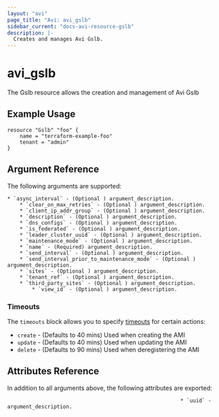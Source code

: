 ```yaml
---
layout: "avi"
page_title: "Avi: avi_gslb"
sidebar_current: "docs-avi-resource-gslb"
description: |-
  Creates and manages Avi Gslb.
---
```


# avi_gslb

The Gslb resource allows the creation and management of Avi Gslb

## Example Usage

```hcl
resource "Gslb" "foo" {
    name = "terraform-example-foo"
    tenant = "admin"
}
```

## Argument Reference

The following arguments are supported:

    * `async_interval` - (Optional ) argument_description.
        * `clear_on_max_retries` - (Optional ) argument_description.
        * `client_ip_addr_group` - (Optional ) argument_description.
        * `description` - (Optional ) argument_description.
        * `dns_configs` - (Optional ) argument_description.
        * `is_federated` - (Optional ) argument_description.
        * `leader_cluster_uuid` - (Optional ) argument_description.
        * `maintenance_mode` - (Optional ) argument_description.
        * `name` - (Required) argument_description.
        * `send_interval` - (Optional ) argument_description.
        * `send_interval_prior_to_maintenance_mode` - (Optional ) argument_description.
        * `sites` - (Optional ) argument_description.
        * `tenant_ref` - (Optional ) argument_description.
        * `third_party_sites` - (Optional ) argument_description.
            * `view_id` - (Optional ) argument_description.
    
### Timeouts

The `timeouts` block allows you to specify [timeouts](https://www.terraform.io/docs/configuration/resources.html#timeouts) for certain actions:

* `create` - (Defaults to 40 mins) Used when creating the AMI
* `update` - (Defaults to 40 mins) Used when updating the AMI
* `delete` - (Defaults to 90 mins) Used when deregistering the AMI

## Attributes Reference

In addition to all arguments above, the following attributes are exported:

                                                            * `uuid` - argument_description.
        
